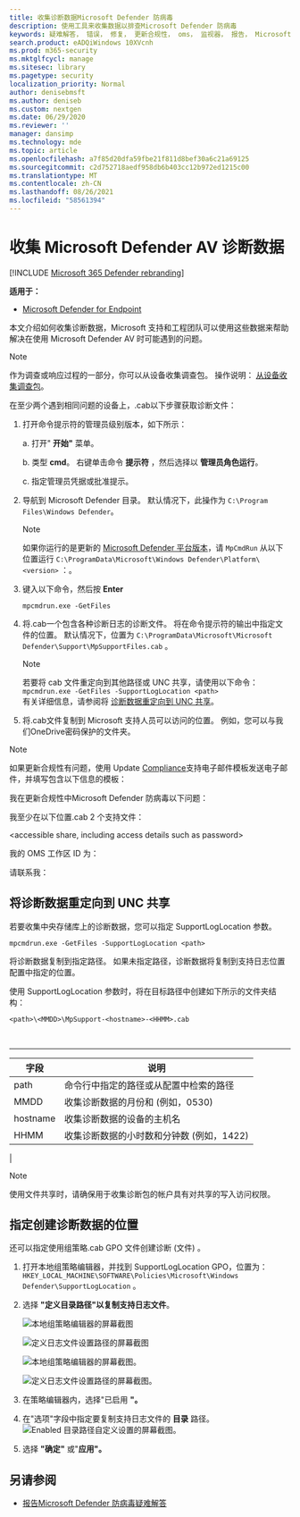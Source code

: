 ```yaml
---
title: 收集诊断数据Microsoft Defender 防病毒
description: 使用工具来收集数据以排查Microsoft Defender 防病毒
keywords: 疑难解答， 错误， 修复， 更新合规性， oms， 监视器， 报告， Microsoft Defender av， 组策略对象， 设置， 诊断数据
search.product: eADQiWindows 10XVcnh
ms.prod: m365-security
ms.mktglfcycl: manage
ms.sitesec: library
ms.pagetype: security
localization_priority: Normal
author: denisebmsft
ms.author: deniseb
ms.custom: nextgen
ms.date: 06/29/2020
ms.reviewer: ''
manager: dansimp
ms.technology: mde
ms.topic: article
ms.openlocfilehash: a7f85d20dfa59fbe21f811d8bef30a6c21a69125
ms.sourcegitcommit: c2d752718aedf958db6b403cc12b972ed1215c00
ms.translationtype: MT
ms.contentlocale: zh-CN
ms.lasthandoff: 08/26/2021
ms.locfileid: "58561394"
---
```

# <a name="collect-microsoft-defender-av-diagnostic-data"></a>收集 Microsoft Defender AV 诊断数据

[!INCLUDE [Microsoft 365 Defender rebranding](../../includes/microsoft-defender.md)]


**适用于：**

- [Microsoft Defender for Endpoint](/microsoft-365/security/defender-endpoint/)

本文介绍如何收集诊断数据，Microsoft 支持和工程团队可以使用这些数据来帮助解决在使用 Microsoft Defender AV 时可能遇到的问题。

> [!NOTE]
> 作为调查或响应过程的一部分，你可以从设备收集调查包。 操作说明： [从设备收集调查包](/windows/security/threat-protection/microsoft-defender-atp/respond-machine-alerts#collect-investigation-package-from-devices)。

在至少两个遇到相同问题的设备上，.cab以下步骤获取诊断文件：

1. 打开命令提示符的管理员级别版本，如下所示：

    a. 打开" **开始"** 菜单。

    b. 类型 **cmd**。 右键单击命令 **提示符** ，然后选择以 **管理员角色运行**。

    c. 指定管理员凭据或批准提示。

2. 导航到 Microsoft Defender 目录。 默认情况下，此操作为 `C:\Program Files\Windows Defender`。

   > [!NOTE]
   > 如果你运行的是更新的 [Microsoft Defender 平台版本](https://support.microsoft.com/help/4052623/update-for-microsoft-defender-antimalware-platform)，请 `MpCmdRun` 从以下位置运行 `C:\ProgramData\Microsoft\Windows Defender\Platform\<version>` ：。

3. 键入以下命令，然后按 **Enter**

    ```Dos
    mpcmdrun.exe -GetFiles
    ```

4. 将.cab一个包含各种诊断日志的诊断文件。 将在命令提示符的输出中指定文件的位置。 默认情况下，位置为 `C:\ProgramData\Microsoft\Microsoft Defender\Support\MpSupportFiles.cab` 。

   > [!NOTE]
   > 若要将 cab 文件重定向到其他路径或 UNC 共享，请使用以下命令： `mpcmdrun.exe -GetFiles -SupportLogLocation <path>`  <br/>有关详细信息，请参阅将 [诊断数据重定向到 UNC 共享](#redirect-diagnostic-data-to-a-unc-share)。

5. 将.cab文件复制到 Microsoft 支持人员可以访问的位置。 例如，您可以与我们OneDrive密码保护的文件夹。

> [!NOTE]
> 如果更新合规性有问题，使用 Update <a href="mailto:ucsupport@microsoft.com?subject=WDAV assessment issue&body=I%20am%20encountering%20the%20following%20issue%20when%20using%20Windows%20Defender%20AV%20in%20Update%20Compliance%3a%20%0d%0aI%20have%20provided%20at%20least%202%20support%20.cab%20files%20at%20the%20following%20location%3a%20%3Caccessible%20share%2c%20including%20access%20details%20such%20as%20password%3E%0d%0aMy%20OMS%20workspace%20ID%20is%3a%20%0d%0aPlease%20contact%20me%20at%3a">Compliance</a>支持电子邮件模板发送电子邮件，并填写包含以下信息的模板：
>
> 我在更新合规性中Microsoft Defender 防病毒以下问题：
>
> 我至少在以下位置.cab 2 个支持文件：
>
> \<accessible share, including access details such as password\>
>
> 我的 OMS 工作区 ID 为：
>
> 请联系我：

## <a name="redirect-diagnostic-data-to-a-unc-share"></a>将诊断数据重定向到 UNC 共享

若要收集中央存储库上的诊断数据，您可以指定 SupportLogLocation 参数。

```Dos
mpcmdrun.exe -GetFiles -SupportLogLocation <path>
```

将诊断数据复制到指定路径。 如果未指定路径，诊断数据将复制到支持日志位置配置中指定的位置。

使用 SupportLogLocation 参数时，将在目标路径中创建如下所示的文件夹结构：

```Dos
<path>\<MMDD>\MpSupport-<hostname>-<HHMM>.cab
```

<br>

****

|字段|说明|
|---|---|
|path|命令行中指定的路径或从配置中检索的路径|
|MMDD|收集诊断数据的月份和 (例如，0530) |
|hostname|收集诊断数据的设备的主机名|
|HHMM|收集诊断数据的小时数和分钟数 (例如，1422) |
|

> [!NOTE]
> 使用文件共享时，请确保用于收集诊断包的帐户具有对共享的写入访问权限。

## <a name="specify-location-where-diagnostic-data-is-created"></a>指定创建诊断数据的位置

还可以指定使用组策略.cab GPO 文件创建诊断 (文件) 。

1. 打开本地组策略编辑器，并找到 SupportLogLocation GPO，位置为： `HKEY_LOCAL_MACHINE\SOFTWARE\Policies\Microsoft\Windows Defender\SupportLogLocation` 。

2. 选择 **"定义目录路径"以复制支持日志文件**。

   ![本地组策略编辑器的屏幕截图](images/GPO1-SupportLogLocationDefender.png)

   ![定义日志文件设置路径的屏幕截图](images/GPO2-SupportLogLocationGPPage.png)

    ![本地组策略编辑器的屏幕截图。](images/GPO1-SupportLogLocationDefender.png)  
        
     ![定义日志文件设置路径的屏幕截图。](images/GPO2-SupportLogLocationGPPage.png)  
3. 在策略编辑器内，选择"已启用 **"。**

4. 在"选项"字段中指定要复制支持日志文件的 **目录** 路径。
     ![Enabled 目录路径自定义设置的屏幕截图。](images/GPO3-SupportLogLocationGPPageEnabledExample.png) 
5. 选择 **"确定"** 或"**应用"。**

## <a name="see-also"></a>另请参阅

- [报告Microsoft Defender 防病毒疑难解答](troubleshoot-reporting.md)
